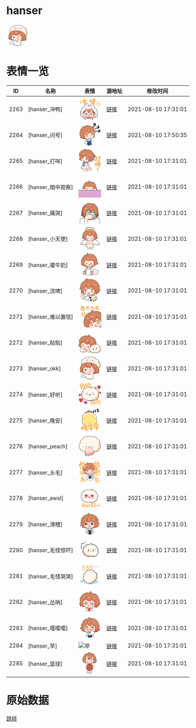 # hanser

<img src="./cover.png" height="60" alt="cover" />

# 表情一览

|ID|名称|表情|源地址|修改时间|
|----|----|----|----|----|
|2263|[hanser_冲鸭]|<img src="./pic/002263_%5Bhanser_冲鸭%5D.png" height="60" alt="冲鸭"/>|[链接](http://i0.hdslb.com/bfs/emote/24a647e732334db4b480fdceed213da5ad5b397f.png)|2021-08-10 17:31:01|
|2264|[hanser_问号]|<img src="./pic/002264_%5Bhanser_问号%5D.png" height="60" alt="问号"/>|[链接](http://i0.hdslb.com/bfs/emote/cc068ea0960f979aa97f127f643b3258d4131ffd.png)|2021-08-10 17:50:35|
|2265|[hanser_打咩]|<img src="./pic/002265_%5Bhanser_打咩%5D.png" height="60" alt="打咩"/>|[链接](http://i0.hdslb.com/bfs/emote/4e7bfda719083660577661517139e2216c2ab94a.png)|2021-08-10 17:31:01|
|2266|[hanser_暗中观察]|<img src="./pic/002266_%5Bhanser_暗中观察%5D.png" height="60" alt="暗中观察"/>|[链接](http://i0.hdslb.com/bfs/emote/3d69c4b4f3a609a981ea7e3d0ee57271eecc63b9.png)|2021-08-10 17:31:01|
|2267|[hanser_痛哭]|<img src="./pic/002267_%5Bhanser_痛哭%5D.png" height="60" alt="痛哭"/>|[链接](http://i0.hdslb.com/bfs/emote/6233f4a3e5ab2463fe8b1ad0be9ea44a251a011c.png)|2021-08-10 17:31:01|
|2268|[hanser_小天使]|<img src="./pic/002268_%5Bhanser_小天使%5D.png" height="60" alt="小天使"/>|[链接](http://i0.hdslb.com/bfs/emote/397ff298ca19d058dcdb3e4819bff397f5677978.png)|2021-08-10 17:31:01|
|2269|[hanser_嚯牛奶]|<img src="./pic/002269_%5Bhanser_嚯牛奶%5D.png" height="60" alt="嚯牛奶"/>|[链接](http://i0.hdslb.com/bfs/emote/2c15a8b64f5ef17391f811203d6d77b0fcb7f1da.png)|2021-08-10 17:31:01|
|2270|[hanser_流啤]|<img src="./pic/002270_%5Bhanser_流啤%5D.png" height="60" alt="流啤"/>|[链接](http://i0.hdslb.com/bfs/emote/2f384baada3996b6ca359d2123b0ca2fc9b4d6fe.png)|2021-08-10 17:31:01|
|2271|[hanser_难以置信]|<img src="./pic/002271_%5Bhanser_难以置信%5D.png" height="60" alt="难以置信"/>|[链接](http://i0.hdslb.com/bfs/emote/7ab9d6418df83d56c95356806c103071656b56ad.png)|2021-08-10 17:31:01|
|2272|[hanser_贴贴]|<img src="./pic/002272_%5Bhanser_贴贴%5D.png" height="60" alt="贴贴"/>|[链接](http://i0.hdslb.com/bfs/emote/1033765809430b9447ab3866acab72bbd99cfcdd.png)|2021-08-10 17:31:01|
|2273|[hanser_okk]|<img src="./pic/002273_%5Bhanser_okk%5D.png" height="60" alt="okk"/>|[链接](http://i0.hdslb.com/bfs/emote/c1938a841979db8cfa3ae1ecd09e77b7c4c60cd0.png)|2021-08-10 17:31:01|
|2274|[hanser_好听]|<img src="./pic/002274_%5Bhanser_好听%5D.png" height="60" alt="好听"/>|[链接](http://i0.hdslb.com/bfs/emote/819a1ce156061f4d4fe10577725b947bc4eea0b8.png)|2021-08-10 17:31:01|
|2275|[hanser_晚安]|<img src="./pic/002275_%5Bhanser_晚安%5D.png" height="60" alt="晚安"/>|[链接](http://i0.hdslb.com/bfs/emote/4a26a6c613267c9b0736e17943b94f7210141a05.png)|2021-08-10 17:31:01|
|2276|[hanser_peach]|<img src="./pic/002276_%5Bhanser_peach%5D.png" height="60" alt="peach"/>|[链接](http://i0.hdslb.com/bfs/emote/2a5faa62552f7d0a95183c9a35fbad7d0754404d.png)|2021-08-10 17:31:01|
|2277|[hanser_头毛]|<img src="./pic/002277_%5Bhanser_头毛%5D.png" height="60" alt="头毛"/>|[链接](http://i0.hdslb.com/bfs/emote/fda3c45a0c6ba8e1dcb442656fdecbf48a4efa33.png)|2021-08-10 17:31:01|
|2278|[hanser_awsl]|<img src="./pic/002278_%5Bhanser_awsl%5D.png" height="60" alt="awsl"/>|[链接](http://i0.hdslb.com/bfs/emote/f1b6eb2e0459974b7afc0fcb44f3a86b774056fa.png)|2021-08-10 17:31:01|
|2279|[hanser_滑稽]|<img src="./pic/002279_%5Bhanser_滑稽%5D.png" height="60" alt="滑稽"/>|[链接](http://i0.hdslb.com/bfs/emote/817502997e24ecaf7cc9b753d6d21a65d5e561a2.png)|2021-08-10 17:31:01|
|2280|[hanser_毛怪惊吓]|<img src="./pic/002280_%5Bhanser_毛怪惊吓%5D.png" height="60" alt="毛怪惊吓"/>|[链接](http://i0.hdslb.com/bfs/emote/b62900841587a4e91cfbb17de1d4c71c97e8fdae.png)|2021-08-10 17:31:01|
|2281|[hanser_毛怪哭哭]|<img src="./pic/002281_%5Bhanser_毛怪哭哭%5D.png" height="60" alt="毛怪哭哭"/>|[链接](http://i0.hdslb.com/bfs/emote/f5baa9b1e4d5a8b5095130eeb26db4d0fdda4ab1.png)|2021-08-10 17:31:01|
|2282|[hanser_怂呐]|<img src="./pic/002282_%5Bhanser_怂呐%5D.png" height="60" alt="怂呐"/>|[链接](http://i0.hdslb.com/bfs/emote/3421deb1f7ea05b5fa146ad288f2a93ddae759f5.png)|2021-08-10 17:31:01|
|2283|[hanser_嘤嘤嘤]|<img src="./pic/002283_%5Bhanser_嘤嘤嘤%5D.png" height="60" alt="嘤嘤嘤"/>|[链接](http://i0.hdslb.com/bfs/emote/c02c08ce481bc428e84dd622156c0e02043d14eb.png)|2021-08-10 17:31:01|
|2284|[hanser_早]|<img src="./pic/002284_%5Bhanser_早%5D.png" height="60" alt="早"/>|[链接](http://i0.hdslb.com/bfs/emote/38aeebb04bf936d331faea58278e96b2119aa5af.png)|2021-08-10 17:31:01|
|2285|[hanser_篮球]|<img src="./pic/002285_%5Bhanser_篮球%5D.png" height="60" alt="篮球"/>|[链接](http://i0.hdslb.com/bfs/emote/2ec89d536d7c20205903f5eccb657a2c305bebb3.png)|2021-08-10 17:31:01|

# 原始数据

[跳转](./raw.json)


